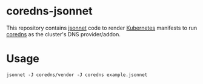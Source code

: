 # coredns-jsonnet

This repository contains [jsonnet](https://jsonnet.org/) code to render [Kubernetes](https://kubernetes.io/) manifests to run [coredns](https://coredns.io/) as the cluster's DNS provider/addon.

# Usage

```
jsonnet -J coredns/vendor -J coredns example.jsonnet
```
